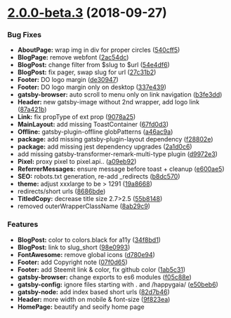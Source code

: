 <a name="2.0.0-beta.3"></a>
# [2.0.0-beta.3](https://github.com/gaiama/gaiama.org/compare/v1.5.37...v2.0.0-beta.3) (2018-09-27)


### Bug Fixes

* **AboutPage:** wrap img in div for proper circles ([540cff5](https://github.com/gaiama/gaiama.org/commit/540cff5))
* **BlogPage:** remove webfont ([2ac54dc](https://github.com/gaiama/gaiama.org/commit/2ac54dc))
* **BlogPost:** change filter from $slug to $url ([54e4df6](https://github.com/gaiama/gaiama.org/commit/54e4df6))
* **BlogPost:** fix pager, swap slug for url ([27c31b2](https://github.com/gaiama/gaiama.org/commit/27c31b2))
* **Footer:** DO logo margin ([de30947](https://github.com/gaiama/gaiama.org/commit/de30947))
* **Footer:** DO logo margin only on desktop ([337e439](https://github.com/gaiama/gaiama.org/commit/337e439))
* **gatsby-browser:** auto scroll to menu only on link navigation ([b3fe3dd](https://github.com/gaiama/gaiama.org/commit/b3fe3dd))
* **Header:** new gatsby-image without 2nd wrapper, add logo link ([87a421b](https://github.com/gaiama/gaiama.org/commit/87a421b))
* **Link:** fix propType of ext prop ([9078a25](https://github.com/gaiama/gaiama.org/commit/9078a25))
* **MainLayout:** add missing ToastContainer ([67fd0d3](https://github.com/gaiama/gaiama.org/commit/67fd0d3))
* **Offline:** gatsby-plugin-offline globPatterns ([a46ac9a](https://github.com/gaiama/gaiama.org/commit/a46ac9a))
* **package:** add missing gatsby-plugin-layout dependency ([f28802e](https://github.com/gaiama/gaiama.org/commit/f28802e))
* **package:** add missing jest dependency upgrades ([2a1d0c6](https://github.com/gaiama/gaiama.org/commit/2a1d0c6))
* add missing gatsby-transformer-remark-multi-type plugin ([d9972e3](https://github.com/gaiama/gaiama.org/commit/d9972e3))
* **Pixel:** proxy pixel to pixel.api.. ([a09eb92](https://github.com/gaiama/gaiama.org/commit/a09eb92))
* **ReferrerMessages:** ensure message before toast + cleanup ([e600ae5](https://github.com/gaiama/gaiama.org/commit/e600ae5))
* **SEO:** robots.txt generation, re-add _redirects ([b8dc570](https://github.com/gaiama/gaiama.org/commit/b8dc570))
* **theme:** adjust xxxlarge to be > 1291 ([19a8668](https://github.com/gaiama/gaiama.org/commit/19a8668))
* redirects/short urls ([8686bde](https://github.com/gaiama/gaiama.org/commit/8686bde))
* **TitledCopy:** decrease title size 2.7>2.5 ([55b8148](https://github.com/gaiama/gaiama.org/commit/55b8148))
* removed outerWrapperClassName ([8ab29c9](https://github.com/gaiama/gaiama.org/commit/8ab29c9))


### Features

* **BlogPost:** <time /> color to colors.black for a11y ([34f8bd1](https://github.com/gaiama/gaiama.org/commit/34f8bd1))
* **BlogPost:** link <time/> to slug_short ([98e0993](https://github.com/gaiama/gaiama.org/commit/98e0993))
* **FontAwesome:** remove global icons ([d780e94](https://github.com/gaiama/gaiama.org/commit/d780e94))
* **Footer:** add Copyright note ([07f0d65](https://github.com/gaiama/gaiama.org/commit/07f0d65))
* **Footer:** add Steemit link & color, fix github color ([1ab5c31](https://github.com/gaiama/gaiama.org/commit/1ab5c31))
* **gatsby-browser:** change exports to es6 modules ([f05c88e](https://github.com/gaiama/gaiama.org/commit/f05c88e))
* **gatsby-config:** ignore files starting with . and /happygaia/ ([e50beb6](https://github.com/gaiama/gaiama.org/commit/e50beb6))
* **gatsby-node:** add index based short urls ([82d7b46](https://github.com/gaiama/gaiama.org/commit/82d7b46))
* **Header:** more width on mobile & font-size ([9f823ea](https://github.com/gaiama/gaiama.org/commit/9f823ea))
* **HomePage:** beautify and seoify home page <title/> ([574b8c9](https://github.com/gaiama/gaiama.org/commit/574b8c9))
* **layout:** add gatsby-plugin-layout ([6f53844](https://github.com/gaiama/gaiama.org/commit/6f53844))
* **Pixel:** add more metrics (plt, sd, de, vp, sr) ([8d012c6](https://github.com/gaiama/gaiama.org/commit/8d012c6))
* **Pixel:** add original referrer, utm params & app version ([9df96b8](https://github.com/gaiama/gaiama.org/commit/9df96b8))
* **Pixel:** never disable ([1450975](https://github.com/gaiama/gaiama.org/commit/1450975))
* **Pixel:** provide version and new url ([98a981d](https://github.com/gaiama/gaiama.org/commit/98a981d))
* **Pixel:** use Beacon API where available ([5694b85](https://github.com/gaiama/gaiama.org/commit/5694b85))
* **query-string:** remove default export ([5098b11](https://github.com/gaiama/gaiama.org/commit/5098b11))
* **query-string:** uri encode all keys & values ([f6f6b77](https://github.com/gaiama/gaiama.org/commit/f6f6b77))
* **Redirects:** change lang auto redirect to 301 ([ddd61d7](https://github.com/gaiama/gaiama.org/commit/ddd61d7))
* **Redirects:** force 301! + slug_short more readable ([e3081bb](https://github.com/gaiama/gaiama.org/commit/e3081bb))
* **ReferrerMessage:** show message additionally as toast ([25b4e4c](https://github.com/gaiama/gaiama.org/commit/25b4e4c))
* **SEO:** generate robots.txt onPostBuild ([2403bd5](https://github.com/gaiama/gaiama.org/commit/2403bd5))
* add humans.txt ([b8c0abe](https://github.com/gaiama/gaiama.org/commit/b8c0abe))
* **ShareWidget:** add share link option, with short link ([59a51e2](https://github.com/gaiama/gaiama.org/commit/59a51e2))
* **ShareWidget:** switch to execCommand(`copy`) + i18n ([927c7d8](https://github.com/gaiama/gaiama.org/commit/927c7d8))
* **slug:** add speakingurl, auto generate slug & new url field ([6251ca0](https://github.com/gaiama/gaiama.org/commit/6251ca0))
* **template:** rename 404 to ErrorPage ([81f3a72](https://github.com/gaiama/gaiama.org/commit/81f3a72))
* **theme:** use systemfont stack, drop webfonts ([6fce402](https://github.com/gaiama/gaiama.org/commit/6fce402))
* add api proxy, update pixel endpoint ([834d340](https://github.com/gaiama/gaiama.org/commit/834d340))
* add H1 titles to all pages ([6d658f5](https://github.com/gaiama/gaiama.org/commit/6d658f5))
* remove additional heading font-sizes ([0dd2d2a](https://github.com/gaiama/gaiama.org/commit/0dd2d2a))
* **TitledCopy:** allow change of title rank h1-h6 ([1eee180](https://github.com/gaiama/gaiama.org/commit/1eee180))
* **toast:** init react-toastify and utils/toast.js ([b8f845f](https://github.com/gaiama/gaiama.org/commit/b8f845f))
* **Toast:** pass options through, disable autoClose for error ([488e375](https://github.com/gaiama/gaiama.org/commit/488e375))


### BREAKING CHANGES

* **slug:** `slug` will now only contain the slugified title (no path)
add `url` field, constructed of language, possible `/blog/` prefix and the `slug`
* **FontAwesome:** make sure to import icons individually where needed!
* **query-string:** remove default export, query-string has now to be imported either by
`import * as QS from './query-string.js'`
or destructured
`import { parse, stringify } from './query-string.js'`
* **Pixel:** simplifies query string construction using utils/query-string.js which removes string substitution of [[title]] etc.
* **Pixel:** removes [[random]]



<a name="1.5.37"></a>
## [1.5.37](https://github.com/gaiama/gaiama.org/compare/70cdd0f...v1.5.37) (2018-07-18)


### Bug Fixes

* language switcher swapping positions, now .sort()ed ([70cdd0f](https://github.com/gaiama/gaiama.org/commit/70cdd0f))



